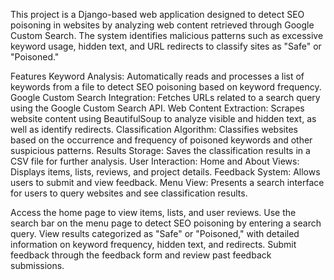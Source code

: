 This project is a Django-based web application designed to detect SEO poisoning in websites by analyzing web content retrieved through Google Custom Search. The system identifies malicious patterns such as excessive keyword usage, hidden text, and URL redirects to classify sites as "Safe" or "Poisoned."

Features
Keyword Analysis: Automatically reads and processes a list of keywords from a file to detect SEO poisoning based on keyword frequency.
Google Custom Search Integration: Fetches URLs related to a search query using the Google Custom Search API.
Web Content Extraction: Scrapes website content using BeautifulSoup to analyze visible and hidden text, as well as identify redirects.
Classification Algorithm: Classifies websites based on the occurrence and frequency of poisoned keywords and other suspicious patterns.
Results Storage: Saves the classification results in a CSV file for further analysis.
User Interaction:
Home and About Views: Displays items, lists, reviews, and project details.
Feedback System: Allows users to submit and view feedback.
Menu View: Presents a search interface for users to query websites and see classification results.

Access the home page to view items, lists, and user reviews.
Use the search bar on the menu page to detect SEO poisoning by entering a search query.
View results categorized as "Safe" or "Poisoned," with detailed information on keyword frequency, hidden text, and redirects.
Submit feedback through the feedback form and review past feedback submissions.
